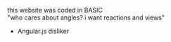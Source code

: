 this website was coded in BASIC <br>
"who cares about angles? i want reactions and views"
- Angular.js disliker
